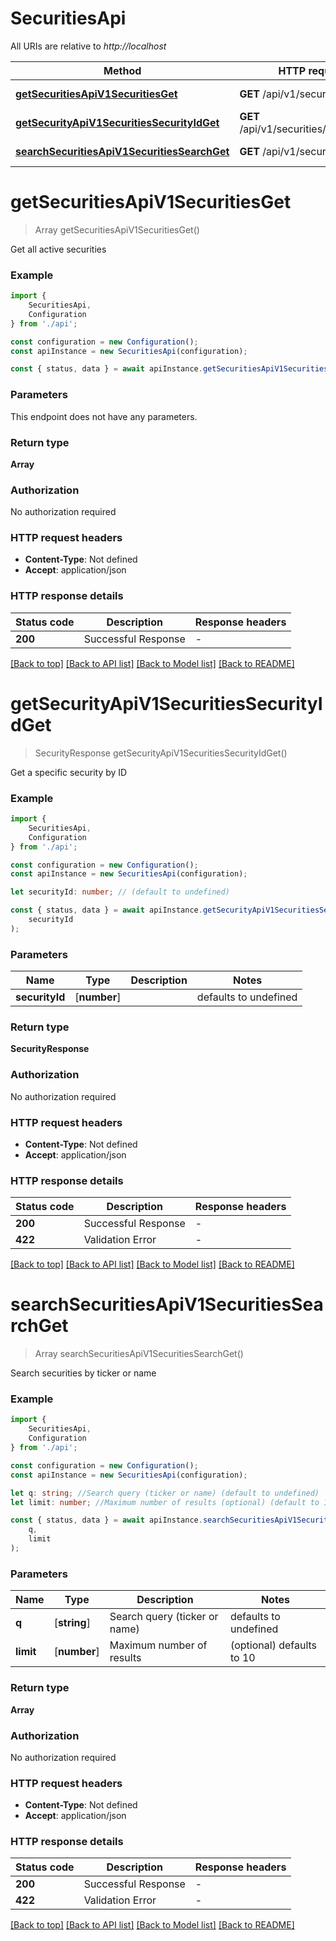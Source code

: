 # SecuritiesApi

All URIs are relative to *http://localhost*

|Method | HTTP request | Description|
|------------- | ------------- | -------------|
|[**getSecuritiesApiV1SecuritiesGet**](#getsecuritiesapiv1securitiesget) | **GET** /api/v1/securities/ | Get Securities|
|[**getSecurityApiV1SecuritiesSecurityIdGet**](#getsecurityapiv1securitiessecurityidget) | **GET** /api/v1/securities/{security_id} | Get Security|
|[**searchSecuritiesApiV1SecuritiesSearchGet**](#searchsecuritiesapiv1securitiessearchget) | **GET** /api/v1/securities/search | Search Securities|

# **getSecuritiesApiV1SecuritiesGet**
> Array<SecurityResponse> getSecuritiesApiV1SecuritiesGet()

Get all active securities

### Example

```typescript
import {
    SecuritiesApi,
    Configuration
} from './api';

const configuration = new Configuration();
const apiInstance = new SecuritiesApi(configuration);

const { status, data } = await apiInstance.getSecuritiesApiV1SecuritiesGet();
```

### Parameters
This endpoint does not have any parameters.


### Return type

**Array<SecurityResponse>**

### Authorization

No authorization required

### HTTP request headers

 - **Content-Type**: Not defined
 - **Accept**: application/json


### HTTP response details
| Status code | Description | Response headers |
|-------------|-------------|------------------|
|**200** | Successful Response |  -  |

[[Back to top]](#) [[Back to API list]](../README.md#documentation-for-api-endpoints) [[Back to Model list]](../README.md#documentation-for-models) [[Back to README]](../README.md)

# **getSecurityApiV1SecuritiesSecurityIdGet**
> SecurityResponse getSecurityApiV1SecuritiesSecurityIdGet()

Get a specific security by ID

### Example

```typescript
import {
    SecuritiesApi,
    Configuration
} from './api';

const configuration = new Configuration();
const apiInstance = new SecuritiesApi(configuration);

let securityId: number; // (default to undefined)

const { status, data } = await apiInstance.getSecurityApiV1SecuritiesSecurityIdGet(
    securityId
);
```

### Parameters

|Name | Type | Description  | Notes|
|------------- | ------------- | ------------- | -------------|
| **securityId** | [**number**] |  | defaults to undefined|


### Return type

**SecurityResponse**

### Authorization

No authorization required

### HTTP request headers

 - **Content-Type**: Not defined
 - **Accept**: application/json


### HTTP response details
| Status code | Description | Response headers |
|-------------|-------------|------------------|
|**200** | Successful Response |  -  |
|**422** | Validation Error |  -  |

[[Back to top]](#) [[Back to API list]](../README.md#documentation-for-api-endpoints) [[Back to Model list]](../README.md#documentation-for-models) [[Back to README]](../README.md)

# **searchSecuritiesApiV1SecuritiesSearchGet**
> Array<SecurityResponse> searchSecuritiesApiV1SecuritiesSearchGet()

Search securities by ticker or name

### Example

```typescript
import {
    SecuritiesApi,
    Configuration
} from './api';

const configuration = new Configuration();
const apiInstance = new SecuritiesApi(configuration);

let q: string; //Search query (ticker or name) (default to undefined)
let limit: number; //Maximum number of results (optional) (default to 10)

const { status, data } = await apiInstance.searchSecuritiesApiV1SecuritiesSearchGet(
    q,
    limit
);
```

### Parameters

|Name | Type | Description  | Notes|
|------------- | ------------- | ------------- | -------------|
| **q** | [**string**] | Search query (ticker or name) | defaults to undefined|
| **limit** | [**number**] | Maximum number of results | (optional) defaults to 10|


### Return type

**Array<SecurityResponse>**

### Authorization

No authorization required

### HTTP request headers

 - **Content-Type**: Not defined
 - **Accept**: application/json


### HTTP response details
| Status code | Description | Response headers |
|-------------|-------------|------------------|
|**200** | Successful Response |  -  |
|**422** | Validation Error |  -  |

[[Back to top]](#) [[Back to API list]](../README.md#documentation-for-api-endpoints) [[Back to Model list]](../README.md#documentation-for-models) [[Back to README]](../README.md)

